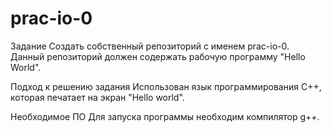 # prac-io-0
Задание
Создать собственный репозиторий с именем prac-io-0. Данный репозиторий должен содержать рабочую программу "Hello World".

Подход к решению задания
Использован язык программирования С++, которая печатает на экран "Hello world".

Необходимое ПО
Для запуска программы необходим компилятор g++.
